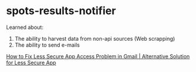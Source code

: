 # spots-results-notifier

Learned about:
1. The ability to harvest data from non-api sources (Web scrapping)
2. The ability to send e-mails

[How to Fix Less Secure App Access Problem in Gmail | Alternative Solution for Less Secure App](https://www.youtube.com/watch?v=Gu4ifdBkrNM)
